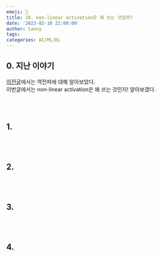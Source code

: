 ```yaml
---
emoji: 🔮
title: 10. non-linear activation은 왜 쓰는 것일까?
date: '2023-02-10 22:00:00'
author: tanny
tags: 
categories: AI/ML/DL
---
```


## 0. 지난 이야기
[이전글](https://tannybrown.github.io/ai/10/)에서는 역전파에 대해 알아보았다.<br>
이번글에서는 non-linear activation은 왜 쓰는 것인지! 알아보겠다.<br>


<br>
<br>

## 1.

<br>
<br>

## 2.

<br>
<br>

## 3.

<br>
<br>

## 4.

<br>
<br>
